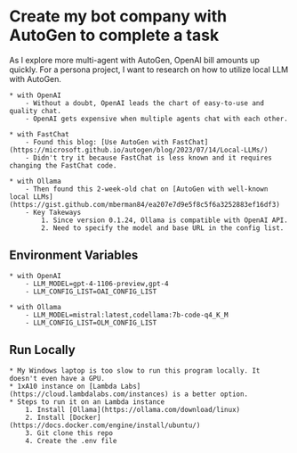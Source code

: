 # Create my bot company with AutoGen to complete a task

As I explore more multi-agent with AutoGen, OpenAI bill amounts up quickly. For a persona project, I want to research on how to utilize local LLM with AutoGen.

    * with OpenAI
        - Without a doubt, OpenAI leads the chart of easy-to-use and quality chat.
        - OpenAI gets expensive when multiple agents chat with each other.

    * with FastChat
        - Found this blog: [Use AutoGen with FastChat](https://microsoft.github.io/autogen/blog/2023/07/14/Local-LLMs/)
        - Didn't try it because FastChat is less known and it requires changing the FastChat code. 

    * with Ollama
        - Then found this 2-week-old chat on [AutoGen with well-known local LLMs](https://gist.github.com/mberman84/ea207e7d9e5f8c5f6a3252883ef16df3)
        - Key Takeways
            1. Since version 0.1.24, Ollama is compatible with OpenAI API.
            2. Need to specify the model and base URL in the config list.

## Environment Variables

    * with OpenAI 
        - LLM_MODEL=gpt-4-1106-preview,gpt-4
        - LLM_CONFIG_LIST=OAI_CONFIG_LIST

    * with Ollama 
        - LLM_MODEL=mistral:latest,codellama:7b-code-q4_K_M
        - LLM_CONFIG_LIST=OLM_CONFIG_LIST

## Run Locally

    * My Windows laptop is too slow to run this program locally. It doesn't even have a GPU.
    * 1xA10 instance on [Lambda Labs](https://cloud.lambdalabs.com/instances) is a better option.
    * Steps to run it on an Lambda instance 
        1. Install [Ollama](https://ollama.com/download/linux) 
        2. Install [Docker](https://docs.docker.com/engine/install/ubuntu/) 
        3. Git clone this repo 
        4. Create the .env file
